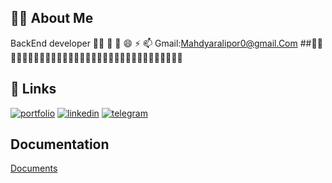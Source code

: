 
## 👶🏿 About Me
BackEnd developer
🚫🐊 🧠 🤔  😄 ⚡️
📫 Gmail:Mahdyaralipor0@gmail.Com 
##😵‍💫😵‍💫😵‍💫😵‍💫😵‍💫😵‍💫😵‍💫😵‍💫😵‍💫😵‍💫😵‍💫😵‍💫😵‍💫😵‍💫😵‍💫😵‍💫


## 🔗 Links
[![portfolio](https://img.shields.io/badge/my_portfolio-000?style=for-the-badge&logo=ko-fi&logoColor=white)](https://katherineoelsner.com/)
[![linkedin](https://img.shields.io/badge/linkedin-0A66C2?style=for-the-badge&logo=linkedin&logoColor=white)](https://www.linkedin.com/)
[![telegram](https://img.shields.io/badge/telegram-1DA1F2?style=for-the-badge&logo=telegram&logoColor=white)](https://telegram.com/)


## Documentation

[Documents](https://linktodocumentation)
